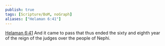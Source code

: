 ```yaml
---
publish: true
tags: [Scripture/BoM, noGraph]
aliases: ["Helaman 6:41"]
---
```

[Helaman 6:41](https://churchofjesuschrist.org/study/scriptures/bofm/hel/6?lang=eng&id=p41#p41) And it came to pass that thus ended the sixty and eighth year of the reign of the judges over the people of Nephi.




